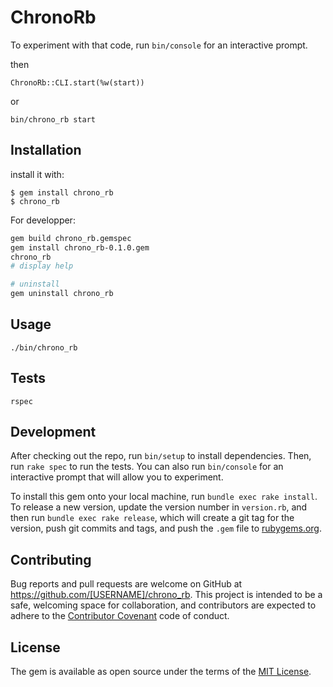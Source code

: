 # ChronoRb

To experiment with that code, run `bin/console` for an interactive prompt.

then
```
ChronoRb::CLI.start(%w(start))
```

or

```
bin/chrono_rb start
```

## Installation

install it with:

    $ gem install chrono_rb
    $ chrono_rb

For developper:

```bash
gem build chrono_rb.gemspec
gem install chrono_rb-0.1.0.gem
chrono_rb
# display help

# uninstall
gem uninstall chrono_rb
```

## Usage

```
./bin/chrono_rb
```

## Tests

```
rspec
```

## Development

After checking out the repo, run `bin/setup` to install dependencies. Then, run `rake spec` to run the tests. You can also run `bin/console` for an interactive prompt that will allow you to experiment.

To install this gem onto your local machine, run `bundle exec rake install`. To release a new version, update the version number in `version.rb`, and then run `bundle exec rake release`, which will create a git tag for the version, push git commits and tags, and push the `.gem` file to [rubygems.org](https://rubygems.org).

## Contributing

Bug reports and pull requests are welcome on GitHub at https://github.com/[USERNAME]/chrono_rb. This project is intended to be a safe, welcoming space for collaboration, and contributors are expected to adhere to the [Contributor Covenant](http://contributor-covenant.org) code of conduct.


## License

The gem is available as open source under the terms of the [MIT License](http://opensource.org/licenses/MIT).
